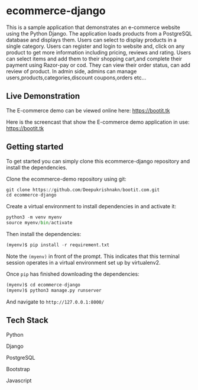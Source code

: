 # ecommerce-django
This is a sample application that demonstrates an e-commerce website using the Python Django. The application loads products from a PostgreSQL database and displays them. Users can select to display products in a single category. Users can register and login to website and, click on any product to get more information including pricing, reviews and rating. Users can select items and add them to their shopping cart,and complete their payment using Razor-pay or cod. They can view their order status, can add review of product.
In admin side, admins can manage users,products,categories,discount coupons,orders etc...


## Live Demonstration

The E-commerce demo can be viewed online here: https://bootit.tk

Here is the screencast that show the E-commerce demo application in use: https://bootit.tk


## Getting started
To get started you can simply clone this ecommerce-django repository and install the dependencies.

Clone the ecommerce-demo repository using git:
```python
git clone https://github.com/Deepukrishnakn/bootit.com.git
cd ecommerce-django
```
Create a virtual environment to install dependencies in and activate it:
```python
python3 -m venv myenv
source myenv/bin/activate
```

Then install the dependencies:
```python
(myenv)$ pip install -r requirement.txt
```
Note the ```(myenv)``` in front of the prompt. This indicates that this terminal session operates in a virtual environment set up by virtualenv2.

Once ```pip``` has finished downloading the dependencies:
```python
(myenv)$ cd ecommerce-django
(myenv)$ python3 manage.py runserver
```
And navigate to ```http://127.0.0.1:8000/```


## Tech Stack
  Python
  
  Django
  
  PostgreSQL
  
  Bootstrap
  
  Javascript
